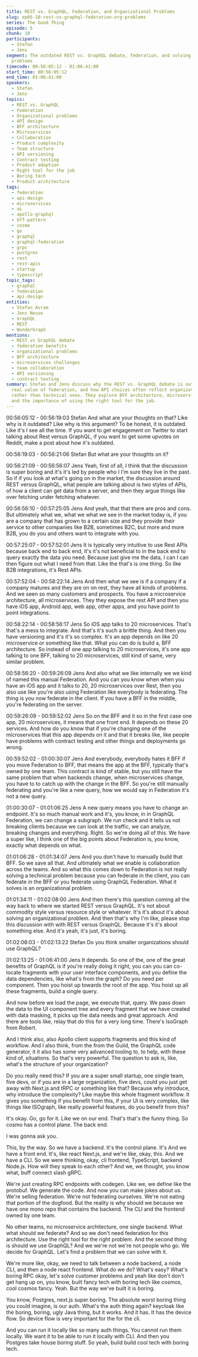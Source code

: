 ```yaml
---
title: REST vs. GraphQL, Federation, and Organizational Problems
slug: ep05-10-rest-vs-graphql-federation-org-problems
series: The Good Thing
episode: 5
chunk: 10
participants:
  - Stefan
  - Jens
segment: The outdated REST vs. GraphQL debate, federation, and solving organizational
  problems
timecode: 00:56:05:12 - 01:06:41:00
start_time: 00:56:05:12
end_time: 01:06:41:00
speakers:
  - Stefan
  - Jens
topics:
  - REST vs. GraphQL
  - Federation
  - Organizational problems
  - API design
  - BFF architecture
  - Microservices
  - Collaboration
  - Product complexity
  - Team structure
  - API versioning
  - Contract testing
  - Product adoption
  - Right tool for the job
  - Boring tech
  - Product architecture
tags:
  - federation
  - api-design
  - microservices
  - ai
  - apollo-graphql
  - bff-pattern
  - cosmo
  - go
  - graphql
  - graphql-federation
  - grpc
  - postgres
  - rest
  - rest-apis
  - startup
  - typescript
topic_tags:
  - graphql
  - federation
  - api-design
entities:
  - Stefan Avram
  - Jens Neuse
  - GraphQL
  - REST
  - WunderGraph
mentions:
  - REST vs GraphQL debate
  - federation benefits
  - organizational problems
  - BFF architecture
  - microservices challenges
  - team collaboration
  - API versioning
  - contract testing
summary: Stefan and Jens discuss why the REST vs. GraphQL debate is outdated, the
  real value of federation, and how API choices often reflect organizational problems
  rather than technical ones. They explore BFF architecture, microservices, collaboration,
  and the importance of using the right tool for the job.
---
```


00:56:05:12 - 00:56:19:03
Stefan
And what are your thoughts on that? Like why is it outdated? Like why is this argument? To be
honest, it is outdated. Like it's I see all the time. If you want to get engagement on Twitter to
start talking about Rest versus GraphQL, if you want to get some upvotes on Reddit, make a
post about how it's outdated.

00:56:19:03 - 00:56:21:06
Stefan
But what are your thoughts on it?

00:56:21:09 - 00:56:56:07
Jens
Yeah, first of all, I think that the discussion is super boring and it's it's led by people who I I'm
sure they live in the past. So if if you look at what's going on in the market, the discussion
around REST versus GraphQL, what people are talking about is two styles of APIs, of how a
client can get data from a server, and then they argue things like over fetching under fetching
whatever.

00:56:56:10 - 00:57:25:05
Jens
And yeah, that that there are pros and cons. But ultimately what we, what we what we see in the
market today is, if you are a company that has grown to a certain size and they provide their
service to other companies like B2B, sometimes B2C, but more and more B2B, you do you and
others want to integrate with you.

00:57:25:07 - 00:57:52:01
Jens
It is typically very intuitive to use Rest APIs because back end to back end, it's it's not beneficial
to in the back end to query exactly the data you need. Because just give me the data, I can I
can then figure out what I need from that. Like the that's is one thing. So like B2B integrations,
it's Rest APIs.

00:57:52:04 - 00:58:22:14
Jens
And then what we see is if a company if a company matures and they are on on rest, they have
all kinds of problems. And we seen so many customers and prospects. You have a microservice
architecture, all microservices. They they expose the rest API and then you have iOS app,
Android app, web app, other apps, and you have point to point integrations.

00:58:22:14 - 00:58:56:17
Jens
So iOS app talks to 20 microservices. That's that's a mess to integrate. And that's it's such a
brittle thing. And then you have versioning and it's it's so complex. It's an app depends on like
20 microservice or something like that. What you can do is build a, BFF architecture. So instead
of one app talking to 20 microservices, it's one app talking to one BFF, talking to 20
microservices, still kind of same, very similar problem.

00:58:56:20 - 00:59:26:09
Jens
And also what we like internally we we kind of named this manual Federation. And you can you
know when when you have an iOS app and it talks to 20, 20 microservices over Rest, then you
also use like you're also using Federation like everybody is federating. The thing is you now
federate in the client. If you have a BFF in the middle, you're federating on the server.

00:59:26:09 - 00:59:52:02
Jens
So on the BFF and it so in the first case one app, 20 microservices, it means that one front end.
It depends on these 20 services. And how do you know that if you're changing one of the
microservices that this app depends on it and that it breaks like, like people have problems with
contract testing and other things and deployments go wrong.

00:59:52:02 - 01:00:30:07
Jens
And everybody, everybody hates it BFF if you move Federation to BFF, that means the app at
the BFF, typically that's owned by one team. This contract is kind of stable, but you still have the
same problem that when backends change, when microservices change, you have to to catch
up with the change in the BFF. So you're still manually federating and you're like a new query,
how we would say in Federation it's not a new query.

01:00:30:07 - 01:01:06:25
Jens
A new query means you have to change an endpoint. It's so much manual work and it's, you
know, in in GraphQL Federation, we can change a subgraph. We run check and it tells us not
breaking clients because we can look at the traffic, we can analyze, breaking changes and
everything. Right. So we're doing all of this. We have a super like, I think one of the big points
about Federation is, you know, exactly what depends on what.

01:01:06:28 - 01:01:34:07
Jens
And you don't have to manually build that BFF. So we save all that. And ultimately what we
enable is collaboration across the teams. And so what this comes down to Federation is not
really solving a technical problem because you can federate in the client, you can federate in
the BFF or you federate using GraphQL Federation. What it solves is an organizational problem.

01:01:34:11 - 01:02:08:00
Jens
And then there's this question coming all the way back to where we started REST versus
GraphQL. It's not about commodity style versus resource style or whatever. It's it's about it's
about solving an organizational problem. And then that's why I'm like, please stop this
discussion with with REST versus GraphQL. Because it's it's about something else. And it's
yeah, it's just, it's boring.

01:02:08:03 - 01:02:13:22
Stefan
Do you think smaller organizations should use GraphQL?

01:02:13:25 - 01:06:41:00
Jens
It depends. So one of the, one of the great benefits of GraphQL is if you're really doing it right,
you can you can co-locate fragments with your user interface components, and you define the
data dependencies, like what's from the graph? Do you need per component. Then you hoist up
towards the root of the app. You hoist up all these fragments, build a single query.

And now before we load the page, we execute that, query. We pass down the data to the UI
component tree and every fragment that we have created with data masking, it picks up the
data needs and great approach. And there are tools like, relay that do this for a very long time.
There's IsoGraph from Robert.

And I think also, also Apollo client supports fragments and this kind of workflow. And I also think,
from the from the Guild, the GraphQL code generator, it it also has some very advanced tooling
to, to help, with these kind of, situations. So that's very powerful. The question to ask is, like,
what's the structure of your organization?

Do you really need this? If you are a super small startup, one single team, five devs, or if you
are in a large organization, five devs, could you just get away with Next.js and tRPC or
something like that? Because why introduce, why introduce the complexity? Like maybe this
whole fragment workflow. It gives you something if you benefit from this, if your UI is very
complex, like things like ISOgraph, like really powerful features, do you benefit from this?

It's okay. Go, go for it. Like we on our end. That's that's the funny thing. So cosmo has a control
plane. The back end.

I was gonna ask you.

This, by the way. So we have a backend. It's the control plane. It's And we have a front end. It's,
like react Next.js, and we're like, okay, this. And we have a CLI. So we were thinking, okay, cli
frontend, TypeScript, backend Node.js. How will they speak to each other? And we, we thought,
you know what, buff connect slash gRPC.

We're just creating RPC endpoints with codegen. Like we, we define like the protobuf. We
generate the code. And now you can make jokes about us. We're selling federation. We're not
federating ourselves. We're not eating that portion of the dogfood. But the reality is why should
we because we have one mono repo that contains the backend. The CLI and the frontend
owned by one team.

No other teams, no microservice architecture, one single backend. What what should we
federate? And so we don't need federation for this architecture. Use the right tool for the right
problem. And the second thing is should we use GraphQL? And we we're not we're not people
who go. We decide for GraphQL. Let's find a problem that we can solve with it.

We're more like, okay, we need to talk between a node backend, a node CLI, and then a node
react frontend. What do we do? What's easy? What's boring RPC okay, let's solve customer
problems and yeah like don't don't get hang up on, you know, built fancy tech with boring tech
like cosmos, cool cosmos fancy. Yeah. But the way we've built it is boring.

You know, Postgres, next.js super boring. The absolute worst boring thing you could imagine, is
our auth. What's the auth thing again? keycloak like the boring, boring, ugly Java thing, but it
works. And it has. It has the device flow. So device flow is very important for the for the cli.

And you can run it locally like so many auth things. You cannot run them locally. We want it to be
able to run it locally with CLI. And then you Postgres take house boring stuff. So yeah, build
build cool tech with boring tech.